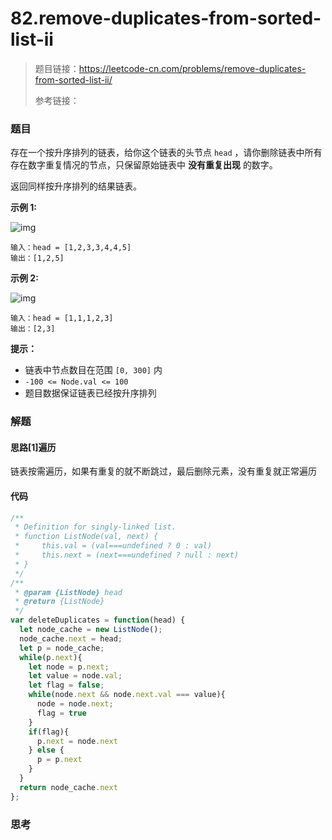 # 82.remove-duplicates-from-sorted-list-ii

> 题目链接：https://leetcode-cn.com/problems/remove-duplicates-from-sorted-list-ii/
>
> 参考链接： 

### 题目

存在一个按升序排列的链表，给你这个链表的头节点 `head` ，请你删除链表中所有存在数字重复情况的节点，只保留原始链表中 **没有重复出现** 的数字。

返回同样按升序排列的结果链表。

**示例  1:**

![img](https://assets.leetcode.com/uploads/2021/01/04/linkedlist1.jpg)

```
输入：head = [1,2,3,3,4,4,5]
输出：[1,2,5]
```

**示例  2:**

![img](https://assets.leetcode.com/uploads/2021/01/04/linkedlist2.jpg)

```
输入：head = [1,1,1,2,3]
输出：[2,3]
```

**提示：**

- 链表中节点数目在范围 `[0, 300]` 内
- `-100 <= Node.val <= 100`
- 题目数据保证链表已经按升序排列



### 解题

#### 思路[1]遍历

链表按需遍历，如果有重复的就不断跳过，最后删除元素，没有重复就正常遍历

#### 代码

```javascript
/**
 * Definition for singly-linked list.
 * function ListNode(val, next) {
 *     this.val = (val===undefined ? 0 : val)
 *     this.next = (next===undefined ? null : next)
 * }
 */
/**
 * @param {ListNode} head
 * @return {ListNode}
 */
var deleteDuplicates = function(head) {
  let node_cache = new ListNode();
  node_cache.next = head;
  let p = node_cache;
  while(p.next){
    let node = p.next;
    let value = node.val;
    let flag = false;
    while(node.next && node.next.val === value){
      node = node.next;
      flag = true
    }
    if(flag){
      p.next = node.next
    } else {
      p = p.next
    }
  }
  return node_cache.next
};
```



### 思考
